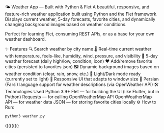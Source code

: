 🌤️ Weather App — Built with Python & Flet
A beautiful, responsive, and feature-rich weather application built using Python and the Flet framework. Displays current weather, 5-day forecasts, favorite cities, and dynamically changing background images based on weather conditions.

Perfect for learning Flet, consuming REST APIs, or as a base for your own weather dashboard.

✨ Features
🔍 Search weather by city name
🌡️ Real-time current weather with temperature, feels-like, humidity, wind, pressure, and visibility
📅 5-day weather forecast (daily high/low, condition, icon)
❤️ Add/remove favorite cities (persisted to favorites.json)
🖼️ Dynamic background images based on weather condition (clear, rain, snow, etc.)
🌙 Light/Dark mode ready (currently set to light)
📱 Responsive UI that adapts to window size
📍 Persian (Farsi) language support for weather descriptions (via OpenWeather API)
🛠️ Technologies Used
Python 3.9+
Flet — for building the UI (like Flutter, but in Python)
Requests — for calling OpenWeatherMap API
OpenWeatherMap API — for weather data
JSON — for storing favorite cities locally
⚙️ How to Run:
``` bash
python3 weather.py
```

((((((((:
